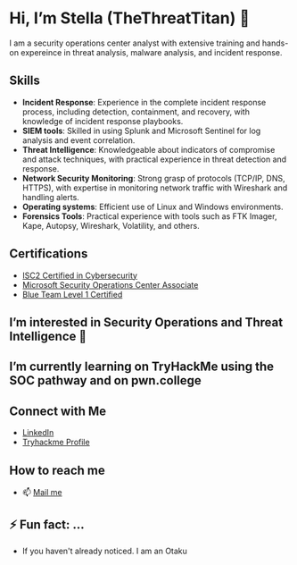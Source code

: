 # Hi, I’m Stella (TheThreatTitan) 👋
I am a security operations center analyst with extensive training and hands-on expereince in threat analysis, malware analysis, and incident response.

## Skills
- **Incident Response**: Experience in the complete incident response process, including detection, containment, and recovery, with knowledge of incident response playbooks.
- **SIEM tools**: Skilled in using Splunk and Microsoft Sentinel for log analysis and event correlation.
- **Threat Intelligence**: Knowledgeable about indicators of compromise and attack techniques, with practical experience in threat detection and response.
- **Network Security Monitoring**: Strong grasp of protocols (TCP/IP, DNS, HTTPS), with expertise in monitoring network traffic with Wireshark and handling alerts.
- **Operating systems**: Efficient use of Linux and Windows environments.
- **Forensics Tools**: Practical experience with tools such as FTK Imager, Kape, Autopsy, Wireshark, Volatility, and others.

## Certifications
- [ISC2 Certified in Cybersecurity](https://www.credly.com/badges/4d67d29a-3a46-4623-8146-9fc1e08bed9b/public_url)
- [Microsoft Security Operations Center Associate](https://learn.microsoft.com/api/credentials/share/en-us/Stella-2638/B7B85F09A53D8FA?sharingId=FFC1D3D655F6D61F)
- [Blue Team Level 1 Certified](https://www.credly.com/badges/d328ae1c-d201-4d88-b479-223084c27a0c/public_url)
## I’m interested in Security Operations and Threat Intelligence 👀
##  I’m currently learning on TryHackMe using the SOC pathway and on pwn.college

## Connect with Me
- [LinkedIn](http://linkedin.com/in/stella-omotoyinbo)
- [Tryhackme Profile](https://tryhackme.com/r/p/TheThreatTitan)
## How to reach me
- 📫 [Mail me](thethreattitan@gmail.com)
## ⚡ Fun fact: ...
- If you haven't already noticed. I am an Otaku

<!---
TheThreatTitan/TheThreatTitan is a ✨ special ✨ repository because its `README.md` (this file) appears on your GitHub profile.
You can click the Preview link to take a look at your changes.
--->
